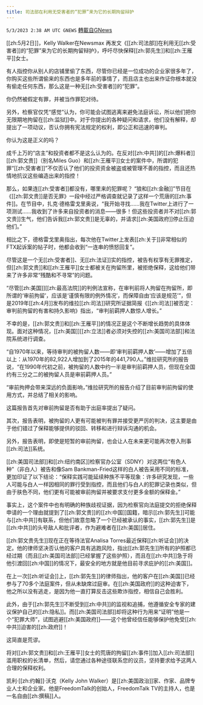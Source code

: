 ```yaml
---
title: 司法部在利用无受害者的“犯罪”来为它的长期拘留辩护
---
```

`5/3/2023 2:38 AM UTC GNEWS` [轉載自GNews](https://gnews.org/articles/1270643)

[[zh:5月2日]]，Kelly Walker在Newsmax 再发文《[[zh:司法部]]在利用无[[zh:受害者]]的“犯罪”来为它的长期拘留辩护》，呼吁尽快保释[[zh:郭先生]]和[[zh:王雁平]]女士。

有人指控你从别人的店铺里偷了东西，尽管你已经是一位成功的企业家很多年了，你购买这些所谓偷来的东西也是多年前的事情了，而且店主也出来作证你根本就没有偷走任何东西，那么这是一种无[[zh:受害者]]的“犯罪”。

你仍然被假定有罪，并被当作罪犯对待。

另外，检察官仅凭“感觉”认为，你可能会试图逃离来避免法庭诉讼，所以他们把你无限期地拘留在[[zh:监狱]]中。对于你提出的各种疑问和请求，他们没有解释，却提出了一项动议，否认你拥有宪法规定的权利，即公正和迅速的审判。

你认为这是正义的吗？

成千上万的“店主”和投资者都不是这么认为的。在反对[[zh:中共]]的[[zh:爆料者]][[zh:郭文贵]]（别名Miles Guo）和[[zh:王雁平]]女士的案件中，所谓的犯罪“[[zh:受害者]]”不仅否认了他们的投资资金被盗或被管理不善的指控，而且还热情地抗议这些编造出来的指控！

那么，如果连[[zh:受害者]]都没有，哪里来的犯罪呢？ “狼和[[zh:金融]]”节目在《[[zh:郭文贵]]是否无罪》一段中经过严格调查就记录了这样一个荒唐的[[zh:事件]]。在节目中，扎克·德格雷戈里奥说，“我开始寻找……我在Twitter上进行了一项测试……我收到了许多来自投资者的消息——很多！但这些投资者并不对[[zh:郭文贵]]生气，他们告诉我[[zh:郭文贵]]是无辜的，并请求[[zh:美国政府]]停止压迫他们。”

相比之下，德格雷戈里奥指出，每次他在Twitter上发表[[zh:关于]]非常相似的FTX起诉案的帖子时，他都会收到“一连串的愤怒回复”。

尽管这是一个无[[zh:受害者]]、无[[zh:法证]]实的指控，被告有权享有无罪推定，但[[zh:郭文贵]]和[[zh:王雁平]]女士都被关在拘留所里，被拒绝保释，这给他们带来了许多非常“残酷和不寻常”的问题。

“尽管[[zh:美国]][[zh:最高法院]]的判例法宣称，在审判前将人拘留在拘留所，即所谓的‘审前拘留’，应该是‘谨慎有限的例外情况’，而保障自由‘应该是规范’”，但是2019年[[zh:4月]]发布的维拉[[zh:司法]]研究所证据简报《[[zh:司法]]被否定：审判前拘留的有害和持久影响》指出，“审判前羁押人数惊人增长。”

不幸的是，[[zh:郭文贵]]和[[zh:王雁平]]的情况正是这个不断增长趋势的具体体现。面对这种情况，[[zh:美国]][[zh:立法]]者必须对失控的[[zh:美国司法部]]和法院系统进行调查。

“自1970年以来，等待审判的被拘留人数——即‘审判前羁押人数’——增加了五倍以上：从1970年的82,922人增加到了2015年的441,790人。”维拉研究所的报告说，“在1990年代初之前，被拘留的人数中约一半是审判前羁押人员，但现在全国约有三分之二的被拘留人员是审前羁押人员。”

“审前拘押会带来深远的负面影响，”维拉研究所的报告介绍了目前审判前拘留的使用方式，并总结了相关的影响。

这篇报告首先对审前拘留是否有助于出庭率提出了疑问。

其次，报告表明，被拘留的人更有可能被判有罪并接受更严厉的判决，这主要是由于他们错过了保释能够提供的驳回、转移和进行辩诉沟通的机会。

另外，报告表明，即使是短暂的审前拘留，也会让人在未来更可能再次卷入刑事[[zh:司法]]系统。

[[zh:美国司法部]]和[[zh:纽约南区]]检察官办公室（SDNY）对这两位“有色人种”（非白人）被告和像Sam Bankman-Fried这样的白人被告采用不同的标准，更加印证了以下结论：“保释实践可能延续种族不平等现象：许多研究发现，一些人可能与白人一样因相同的罪行受到指控，而且他们与白人的犯罪记录也类似，但由于肤色不同，他们更有可能被审前拘留并被要求支付更多金额的保释金。”

事实上，这个案件中也有明确的种族歧视证据，因为检察官向法庭提交的拒绝保释申请的一个理由就提到了[[zh:郭文贵]]的[[zh:中国]]国籍，暗示[[zh:郭先生]]可能与[[zh:中共]]有联系，但他们故意忽略了一个已经被承认的事实，[[zh:郭先生]]是[[zh:中共]]的头号敌人和批评者，作为避难者在[[zh:美国]]居住。

[[zh:郭文贵先生]]现在正在等待法官Analisa Torres最近保释[[zh:听证会]]的决定。他的律师坚决否认他的客户具有逃跑风险，指出[[zh:郭先生]]所有的护照都已经过期（而且[[zh:美国司法部]]已经掌握了这些护照），而且在[[zh:中共]]急于将他引渡回[[zh:中国]]的情况下，最安全的地方就是他目前寻求庇护的[[zh:美国]]。

在上一次[[zh:听证会]]上，[[zh:郭先生]]的律师指出，他的客户在[[zh:美国]]已经参与了70多个法庭案件，但从未缺席过庭审。在[[zh:美国政府]]的这种迫害下，他之所以没有逃走，是因为他一直打算反击这些欺诈指控，相信自己会胜利。

此外，由于[[zh:郭先生]]不断受到[[zh:中共]]的监视和追捕，他遵循安全专家的建议保护自己的[[zh:隐私]]。而[[zh:美国司法部]]却将这种行为用来“证明”他是一个“犯罪大师”，试图逃避[[zh:美国政府]]——这个他曾经信任能够保护他免受[[zh:中共]]迫害的[[zh:政府]]！

这简直是荒谬。

将对[[zh:郭文贵]]和[[zh:王雁平]]女士的荒唐的拘留[[zh:事件]]加入[[zh:司法部]]滥用职权的长清单，然后，请您通过各种途径联系您的议员，坚持要求给予这两人合理的保释权利。

凯利·[[zh:约翰]]·沃克（Kelly John Walker）是[[zh:美国政治]]家、作家、品牌专业人士和企业家。他是FreedomTalk的创始人，FreedomTalk TV的主持人，也是一名自由[[zh:撰稿]]人。
